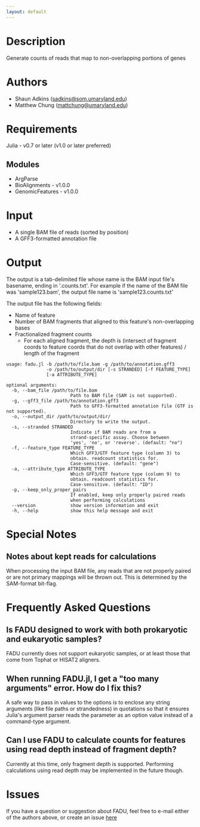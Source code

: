 ```yaml
---
layout: default
---
```


# Description
Generate counts of reads that map to non-overlapping portions of genes

# Authors
* Shaun Adkins (sadkins@som.umaryland.edu)
* Matthew Chung (mattchung@umaryland.edu)

# Requirements
Julia - v0.7 or later (v1.0 or later preferred)
## Modules
* ArgParse
* BioAlignments - v1.0.0
* GenomicFeatures - v1.0.0

# Input
* A single BAM file of reads (sorted by position)
* A GFF3-formatted annotation file

# Output
The output is a tab-delimited file whose name is the BAM input file's basename, ending in '.counts.txt'.  For example if the name of the BAM file was 'sample123.bam', the output file name is 'sample123.counts.txt'

The output file has the following fields:
* Name of feature
* Number of BAM fragments that aligned to this feature's non-overlapping bases
* Fractionalized fragment counts 
  * For each aligned fragment, the depth is (intersect of fragment coords to feature coords that do not overlap with other features) / length of the fragment

```
usage: fadu.jl -b /path/to/file.bam -g /path/to/annotation.gff3
               -o /path/to/output/dir [-s STRANDED] [-f FEATURE_TYPE]
               [-a ATTRIBUTE_TYPE]

optional arguments:
  -b, --bam_file /path/to/file.bam
                        Path to BAM file (SAM is not supported).
  -g, --gff3_file /path/to/annotation.gff3
                        Path to GFF3-formatted annotation file (GTF is not supported).
  -o, --output_dir /path/to/output/dir/
                        Directory to write the output.
  -s, --stranded STRANDED
                        Indicate if BAM reads are from a
                        strand-specific assay. Choose between
                        'yes', 'no', or 'reverse'. (default: "no")
  -f, --feature_type FEATURE_TYPE
                        Which GFF3/GTF feature type (column 3) to
                        obtain. readcount statistics for.
                        Case-sensitive. (default: "gene")
  -a, --attribute_type ATTRIBUTE_TYPE
                        Which GFF3/GTF feature type (column 9) to
                        obtain. readcount statistics for.
                        Case-sensitive. (default: "ID")
  -p, --keep_only_proper_pairs
                        If enabled, keep only properly paired reads
                        when performing calculations
  --version             show version information and exit
  -h, --help            show this help message and exit
```

# Special Notes
## Notes about kept reads for calculations
When processing the input BAM file, any reads that are not properly paired or are not primary mappings will be thrown out.  This is determined by the SAM-format bit-flag.

# Frequently Asked Questions
## Is FADU designed to work with both prokaryotic and eukaryotic samples?
FADU currently does not support eukaryotic samples, or at least those that come from Tophat or HISAT2 aligners.

## When running FADU.jl, I get a "too many arguments" error.  How do I fix this?
A safe way to pass in values to the options is to enclose any string arguments (like file paths or strandedness) in quotations so that it ensures Julia's argument parser reads the parameter as an option value instead of a command-type argument.

## Can I use FADU to calculate counts for features using read depth instead of fragment depth?
Currently at this time, only fragment depth is supported.  Performing calculations using read depth may be implemented in the future though.

# Issues
If you have a question or suggestion about FADU, feel free to e-mail either of the authors above, or create an issue [here](https://github.com/IGS/FADU/issues)


